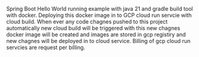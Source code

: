 Spring Boot Hello World running example with java 21 and gradle build tool with docker.
Deploying this docker image in to GCP cloud run servcie with cloud build.
When ever any code chagnes pushed to this project automatically new cloud build will be triggered with this new chagnes docker image will be created and images are stored in gcp registiry and new chagnes will be deployed in to cloud service.
Billing of gcp cloud run servcies are request per billing.
